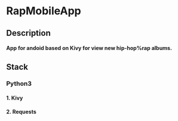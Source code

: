 # **RapMobileApp**

## **Description**
#### App for andoid based on Kivy for view new hip-hop%rap albums. 

## **Stack**
### Python3
#### 1. Kivy
#### 2. Requests
